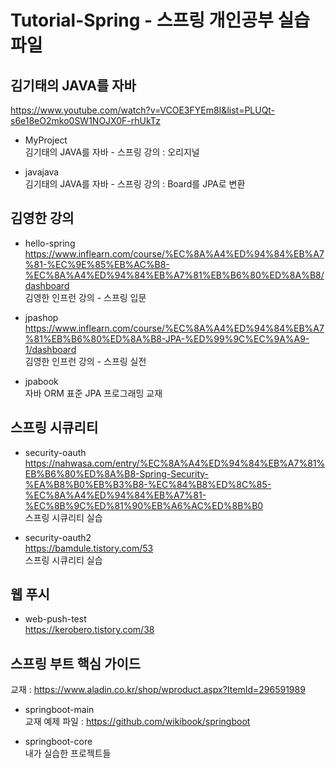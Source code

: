 # Tutorial-Spring - 스프링 개인공부 실습 파일

## 김기태의 JAVA를 자바
https://www.youtube.com/watch?v=VCOE3FYEm8I&list=PLUQt-s6e18eO2mko0SW1NOJX0F-rhUkTz

- MyProject  
김기태의 JAVA를 자바 - 스프링 강의 : 오리지널

- javajava  
김기태의 JAVA를 자바 - 스프링 강의 : Board를 JPA로 변환


## 김영한 강의

- hello-spring  
https://www.inflearn.com/course/%EC%8A%A4%ED%94%84%EB%A7%81-%EC%9E%85%EB%AC%B8-%EC%8A%A4%ED%94%84%EB%A7%81%EB%B6%80%ED%8A%B8/dashboard  
김영한 인프런 강의 - 스프링 입문

- jpashop  
https://www.inflearn.com/course/%EC%8A%A4%ED%94%84%EB%A7%81%EB%B6%80%ED%8A%B8-JPA-%ED%99%9C%EC%9A%A9-1/dashboard  
김영한 인프런 강의 - 스프링 실전

- jpabook  
자바 ORM 표준 JPA 프로그래밍 교재


## 스프링 시큐리티

- security-oauth  
https://nahwasa.com/entry/%EC%8A%A4%ED%94%84%EB%A7%81%EB%B6%80%ED%8A%B8-Spring-Security-%EA%B8%B0%EB%B3%B8-%EC%84%B8%ED%8C%85-%EC%8A%A4%ED%94%84%EB%A7%81-%EC%8B%9C%ED%81%90%EB%A6%AC%ED%8B%B0  
스프링 시큐리티 실습

- security-oauth2  
https://bamdule.tistory.com/53  
스프링 시큐리티 실습


## 웹 푸시

- web-push-test  
https://kerobero.tistory.com/38


## 스프링 부트 핵심 가이드
교재 : https://www.aladin.co.kr/shop/wproduct.aspx?ItemId=296591989

- springboot-main  
교재 예제 파일 : https://github.com/wikibook/springboot

- springboot-core  
내가 실습한 프로젝트들
